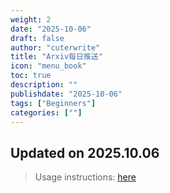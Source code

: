```yaml
---
weight: 2
date: "2025-10-06"
draft: false
author: "cuterwrite"
title: "Arxiv每日推送"
icon: "menu_book"
toc: true
description: ""
publishdate: "2025-10-06"
tags: ["Beginners"]
categories: [""]
---
```

## Updated on 2025.10.06
> Usage instructions: [here](./docs/README.md#usage)


